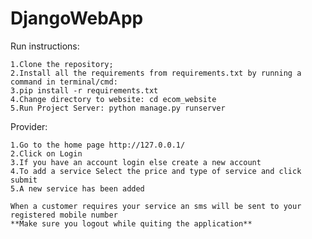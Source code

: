 # DjangoWebApp

Run instructions:

    1.Clone the repository;
    2.Install all the requirements from requirements.txt by running a command in terminal/cmd:
    3.pip install -r requirements.txt
    4.Change directory to website: cd ecom_website
    5.Run Project Server: python manage.py runserver
Provider:

    1.Go to the home page http://127.0.0.1/
    2.Click on Login
    3.If you have an account login else create a new account
    4.To add a service Select the price and type of service and click submit
    5.A new service has been added
    
    When a customer requires your service an sms will be sent to your registered mobile number
    **Make sure you logout while quiting the application**
    
    
     